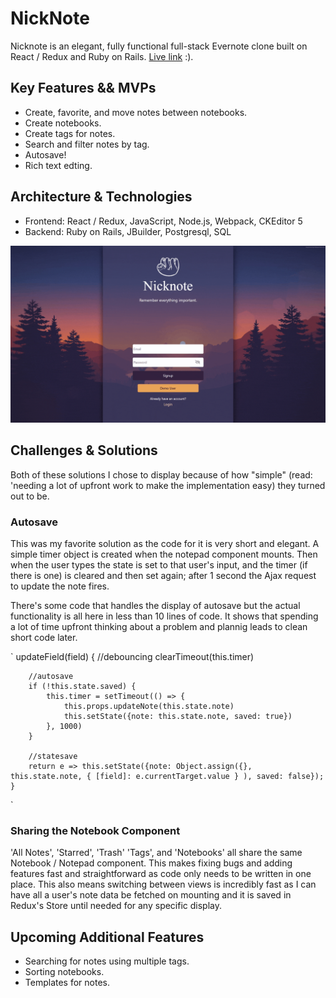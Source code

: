 # NickNote
Nicknote is an elegant, fully functional full-stack Evernote clone built on React / Redux and Ruby on Rails. [Live link](https://nicknote.herokuapp.com/) :).

## Key Features && MVPs
 * Create, favorite, and move notes between notebooks.
 * Create notebooks.
 * Create tags for notes.
 * Search and filter notes by tag.
 * Autosave!
 * Rich text edting.

## Architecture & Technologies
  * Frontend: React / Redux, JavaScript, Node.js, Webpack, CKEditor 5 
  * Backend: Ruby on Rails, JBuilder, Postgresql, SQL
  
 ![nicknotegif.gif](/app/assets/images/nicknotegif.gif)
  
## Challenges & Solutions
Both of these solutions I chose to display because of how "simple" (read: 'needing a lot of upfront work to make the implementation easy) they turned out to be.

### Autosave
This was my favorite solution as the code for it is very short and elegant. A simple timer object is created when the notepad component mounts. Then when the user types the state is set to that user's input, and the timer (if there is one) is cleared and then set again; after 1 second the Ajax request to update the note fires.

There's some code that handles the display of autosave but the actual functionality is all here in less than 10 lines of code. It shows that spending a lot of time upfront thinking about a problem and plannig leads to clean short code later.

`
 updateField(field) {
        //debouncing
        clearTimeout(this.timer)
        
        //autosave
        if (!this.state.saved) {
            this.timer = setTimeout(() => {
                this.props.updateNote(this.state.note)
                this.setState({note: this.state.note, saved: true})
            }, 1000)
        }

        //statesave
        return e => this.setState({note: Object.assign({}, this.state.note, { [field]: e.currentTarget.value } ), saved: false}); 
    }
`
### Sharing the Notebook Component
'All Notes', 'Starred', 'Trash' 'Tags', and 'Notebooks' all share the same Notebook / Notepad component. This makes fixing bugs and adding features fast and straightforward as code only needs to be written in one place. This also means switching between views is incredibly fast as I can have all a user's note data be fetched on mounting and it is saved in Redux's Store until needed for any specific display. 

## Upcoming Additional Features
 * Searching for notes using multiple tags.
 * Sorting notebooks.
 * Templates for notes.
